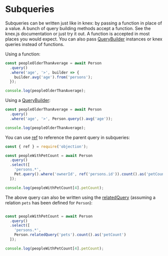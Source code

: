 # Subqueries

Subqueries can be written just like in knex: by passing a function in place of a value. A bunch of query building methods accept a function. See the knex.js documentation or just try it out. A function is accepted in most places you would expect. You can also pass [QueryBuilder](/api/query-builder/) instances or knex queries instead of functions.

Using a function:

```js
const peopleOlderThanAverage = await Person
  .query()
  .where('age', '>', builder => {
    builder.avg('age').from('persons');
  });

console.log(peopleOlderThanAverage);
```

Using a [QueryBuilder](/api/query-builder/):

```js
const peopleOlderThanAverage = await Person
  .query()
  .where('age', '>', Person.query().avg('age'));

console.log(peopleOlderThanAverage);
```

You can use [ref](/api/objection.js#ref) to reference the parent query  in subqueries:

```js
const { ref } = require('objection');

const peopleWithPetCount = await Person
  .query()
  .select([
    'persons.*',
    Pet.query().where('ownerId', ref('persons.id')).count().as('petCount')
  ]);

console.log(peopleWithPetCount[4].petCount);
```

The above query can also be written using the [relatedQuery](/api/model/static-properties.html#static-relatedquery) (assuming a relation `pets` has been defined for `Person`):

```js

const peopleWithPetCount = await Person
  .query()
  .select([
    'persons.*',
    Person.relatedQuery('pets').count().as('petCount')
  ]);

console.log(peopleWithPetCount[4].petCount);
```
